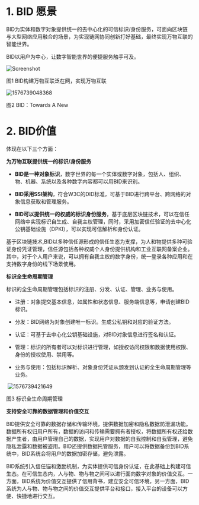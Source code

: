 # 1. BID 愿景
BID为实体和数字对象提供统一的去中心化的可信标识/身份服务，可面向区块链与大型网络应用融合的场景，为实现链网协同创新打好基础，最终实现万物互联的智能世界。

BID以用户为中心，让数字智能世界的便捷服务触手可及。

![Screenshot](/image/1576738723776.png)

图1  BID构建万物互联泛在网，实现万物互联

![1576739048368](/image\1576739048368.png)

图2 BID：Towards A New 

# 2. BID价值
体现在以下三个方面：

 **为万物互联提供统一的标识/身份服务**

* **BID是一种对象标识**，数字世界的每一个实体或数字对象，包括人、组织、物、机器、系统以及各种数字内容都可以用BID来识别。

* **BID采用SSI架构**，符合W3C的DID标准，可基于BID进行跨平台、跨网络的对象信息获取和管理服务。

* **BID可以提供统一的权威的标识身份服务**，基于底层区块链技术，可以在信任网络中实现标识自生成、自我主权管理，同时，采用加密信任验证的去中心化公钥基础设施（DPKI），可以实现可信解析和身份认证。

基于区块链技术,BID以多种信任源形成的信任生态为支撑，为人和物提供多种可验证身份凭证管理，信任源包括各种权威个人身份提供机构和工业互联网备案企业。其中，对于个人用户来说，可以拥有自我主权的数字身份，统一登录各种应用和在支持数字身份的线下场景使用。

 **标识全生命周期管理**

标识的全生命周期管理包括标识的注册、分发、认证、管理、业务与使用。

* 注册：对象提交基本信息，如属性和状态信息、服务端信息等，申请创建BID标识。

* 分发：BID网络为对象创建唯一标识。生成公私钥和对应的验证方法。

* 认证：可基于去中心化公钥基础设施，对BID对象信息进行签名和认证。

* 管理：标识的所有者可以对标识进行管理，如授权访问权限和数据使用权限、身份的授权使用、禁用等。

* 业务与使用：包括标识解析、对象身份凭证从颁发到认证的全生命周期管理等业务。

​                  ![1576739421649](/image/1576739421649.png)                                  

   图3  标识全生命周期管理

**支持安全可靠的数据管理和价值交互**

BID提供安全可靠的数据存储和传输环境，提供数据加密和隐私数据防泄漏功能。数据所有权归用户所有，数据的访问和传输需要拥有者授权，将数据所有权还给数据产生者，由用户管理自己的数据，实现用户对数据的自我控制和自我管理，避免隐私泄露和数据被盗用。BID还提供数据托管服务，用户可以将数据备份到BID系统中，BID系统会将用户的数据加密存储，避免泄露。

BID系统引入信任锚和激励机制，为实体提供可信身份认证，在此基础上构建可信生态。在可信生态内，人与物、物与物之间可以进行面向数字对象的价值交互。一方面，BID系统为价值交互提供了信用背书，建立安全可信环境，另一方面，BID系统为人与物、物与物之间的价值交互提供平台和接口，接入平台的设备可以方便、快捷地进行交互。